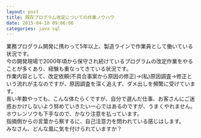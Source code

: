 ```yaml
---
layout: post
title: 既存プログラム改定についての作業ノウハウ
date: 2015-04-18 09:06:06
categories: java sql
---
```

<p>業務プログラム開発に携わって5年以上、製造ラインで作業員として働いている状況です。<br>
今の開発現場で2000年頃から保守され続けているプログラムの改定作業をやることが多くあり、経験も重なってきている状況です。<br>
作業内容として、改定依頼(不具合事案から原因の修正)→(私)原因調査→修正という流れが主なのですが、原因調査を深く追えず、ダメ出しを頻繁に受けています。<br>
長い年数やっても、こんな体たらくですが、自分で選んだ仕事、お客さんにご迷惑おかけしないよう努めていきたい一心ではあるのですが、うまくやれません。<br>
ホウレンソウも下手なので、かなり注意を払っています。<br>
指摘側からの言葉から察するに、自己注意力を問われている感じはします。<br>
みなさん、どんな風に気を付けられていますか？</p>
